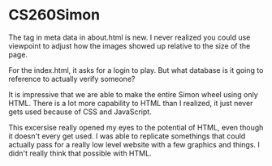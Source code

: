 # CS260Simon
The tag in meta data in about.html is new. I never realized you could use viewpoint to adjust how the images showed up relative to the size of the page. 

For the index.html, it asks for a login to play. But what database is it going to reference to actually verify someone?

It is impressive that we are able to make the entire Simon wheel using only HTML. There is a lot more capability to HTML than I realized, it just never gets used because of CSS and JavaScript. 

This excersise really opened my eyes to the potential of HTML, even though it doesn't every get used. I was able to replicate somethings that could actually pass for a really low level website with a few graphics and things. I didn't really think that possible with HTML. 